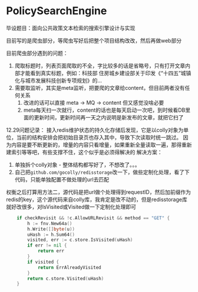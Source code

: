 # PolicySearchEngine 

毕设题目：面向公共政策文本检索的搜索引擎设计与实现

目前写的是爬虫部分，等爬虫写好后把整个项目结构改改，然后再做web部分

目前爬虫部分遇到的问题：

1. 爬取标题时，列表页面爬取的不全，字比较多的话是省略号，只有打开文章内部才能看到真实标题，例如：科技部 住房城乡建设部关于印发《“十四五”城镇化与城市发展科技创新专项规划》的...
2. 需要取监听，其实是meta监听，把要爬的文章给content，但目前两者没有任何关系
   1. 改进的话可以直接 meta -> MQ -> content 但又感觉没啥必要
   2. meta每天扫一次就行，content的话也是每天启动一次吧，到时候看DB里面的更新时间，更新时间再一天之内说明是新发布的文章，就把它扫了

12.29问题记录：
接入redis维护状态的持久化存储后发现，它是以colly对象为单位，当前的结构安排会把初始目录页也存入其中，导致下次读取时统一跳过。
因为内容是要不断更新的，增量的内容只看增量，如果重新全量读取一遍，那得重新建索引等等吧，有些支撑不住，这个似乎是必须得解决的
解决方案：
1. 单独拆个colly对象 - 整体结构都写好了，不想改了。。。
2. 自己把`github.com/gocolly/redisstorage`改一下，做些定制化处理，看了下代码，只能单独配置不做处理的url去匹配

权衡之后打算用方法二，源代码是把url做个处理得到requestID，然后加前缀作为redis的key，这个源代码来自colly库，我肯定是改不动的，但是redisstorage库就好改很多，对IsVisited或Visited做一下定制化处理即可

```go
	if checkRevisit && !c.AllowURLRevisit && method == "GET" {
		h := fnv.New64a()
		h.Write([]byte(u))
		uHash := h.Sum64()
		visited, err := c.store.IsVisited(uHash)
		if err != nil {
			return err
		}
		if visited {
			return ErrAlreadyVisited
		}
		return c.store.Visited(uHash)
	}
```
